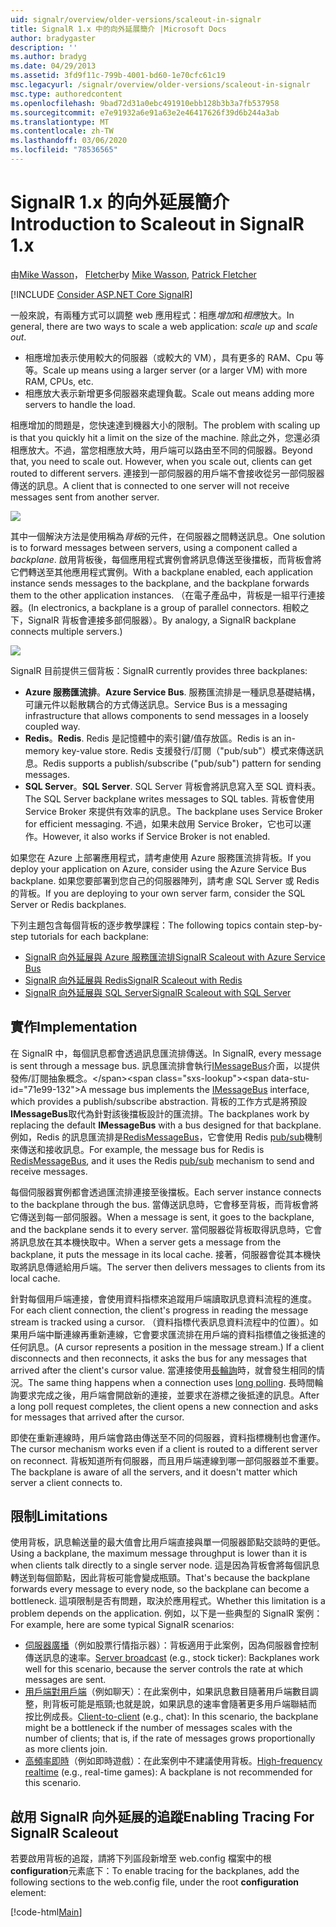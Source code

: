 ```yaml
---
uid: signalr/overview/older-versions/scaleout-in-signalr
title: SignalR 1.x 中的向外延展簡介 |Microsoft Docs
author: bradygaster
description: ''
ms.author: bradyg
ms.date: 04/29/2013
ms.assetid: 3fd9f11c-799b-4001-bd60-1e70cfc61c19
msc.legacyurl: /signalr/overview/older-versions/scaleout-in-signalr
msc.type: authoredcontent
ms.openlocfilehash: 9bad72d31a0ebc491910ebb128b3b3a7fb537958
ms.sourcegitcommit: e7e91932a6e91a63e2e46417626f39d6b244a3ab
ms.translationtype: MT
ms.contentlocale: zh-TW
ms.lasthandoff: 03/06/2020
ms.locfileid: "78536565"
---
```

# <a name="introduction-to-scaleout-in-signalr-1x"></a><span data-ttu-id="71e99-102">SignalR 1.x 的向外延展簡介</span><span class="sxs-lookup"><span data-stu-id="71e99-102">Introduction to Scaleout in SignalR 1.x</span></span>

<span data-ttu-id="71e99-103">由[Mike Wasson](https://github.com/MikeWasson)， [Fletcher](https://github.com/pfletcher)</span><span class="sxs-lookup"><span data-stu-id="71e99-103">by [Mike Wasson](https://github.com/MikeWasson), [Patrick Fletcher](https://github.com/pfletcher)</span></span>

[!INCLUDE [Consider ASP.NET Core SignalR](~/includes/signalr/signalr-version-disambiguation.md)]

<span data-ttu-id="71e99-104">一般來說，有兩種方式可以調整 web 應用程式：相應*增加*和*相應*放大。</span><span class="sxs-lookup"><span data-stu-id="71e99-104">In general, there are two ways to scale a web application: *scale up* and *scale out*.</span></span>

- <span data-ttu-id="71e99-105">相應增加表示使用較大的伺服器（或較大的 VM），具有更多的 RAM、Cpu 等等。</span><span class="sxs-lookup"><span data-stu-id="71e99-105">Scale up means using a larger server (or a larger VM) with more RAM, CPUs, etc.</span></span>
- <span data-ttu-id="71e99-106">相應放大表示新增更多伺服器來處理負載。</span><span class="sxs-lookup"><span data-stu-id="71e99-106">Scale out means adding more servers to handle the load.</span></span>

<span data-ttu-id="71e99-107">相應增加的問題是，您快速達到機器大小的限制。</span><span class="sxs-lookup"><span data-stu-id="71e99-107">The problem with scaling up is that you quickly hit a limit on the size of the machine.</span></span> <span data-ttu-id="71e99-108">除此之外，您還必須相應放大。不過，當您相應放大時，用戶端可以路由至不同的伺服器。</span><span class="sxs-lookup"><span data-stu-id="71e99-108">Beyond that, you need to scale out. However, when you scale out, clients can get routed to different servers.</span></span> <span data-ttu-id="71e99-109">連接到一部伺服器的用戶端不會接收從另一部伺服器傳送的訊息。</span><span class="sxs-lookup"><span data-stu-id="71e99-109">A client that is connected to one server will not receive messages sent from another server.</span></span>

![](scaleout-in-signalr/_static/image1.png)

<span data-ttu-id="71e99-110">其中一個解決方法是使用稱為*背板*的元件，在伺服器之間轉送訊息。</span><span class="sxs-lookup"><span data-stu-id="71e99-110">One solution is to forward messages between servers, using a component called a *backplane*.</span></span> <span data-ttu-id="71e99-111">啟用背板後，每個應用程式實例會將訊息傳送至後擋板，而背板會將它們轉送至其他應用程式實例。</span><span class="sxs-lookup"><span data-stu-id="71e99-111">With a backplane enabled, each application instance sends messages to the backplane, and the backplane forwards them to the other application instances.</span></span> <span data-ttu-id="71e99-112">（在電子產品中，背板是一組平行連接器。</span><span class="sxs-lookup"><span data-stu-id="71e99-112">(In electronics, a backplane is a group of parallel connectors.</span></span> <span data-ttu-id="71e99-113">相較之下，SignalR 背板會連接多部伺服器）。</span><span class="sxs-lookup"><span data-stu-id="71e99-113">By analogy, a SignalR backplane connects multiple servers.)</span></span>

![](scaleout-in-signalr/_static/image2.png)

<span data-ttu-id="71e99-114">SignalR 目前提供三個背板：</span><span class="sxs-lookup"><span data-stu-id="71e99-114">SignalR currently provides three backplanes:</span></span>

- <span data-ttu-id="71e99-115">**Azure 服務匯流排**。</span><span class="sxs-lookup"><span data-stu-id="71e99-115">**Azure Service Bus**.</span></span> <span data-ttu-id="71e99-116">服務匯流排是一種訊息基礎結構，可讓元件以鬆散耦合的方式傳送訊息。</span><span class="sxs-lookup"><span data-stu-id="71e99-116">Service Bus is a messaging infrastructure that allows components to send messages in a loosely coupled way.</span></span>
- <span data-ttu-id="71e99-117">**Redis**。</span><span class="sxs-lookup"><span data-stu-id="71e99-117">**Redis**.</span></span> <span data-ttu-id="71e99-118">Redis 是記憶體中的索引鍵/值存放區。</span><span class="sxs-lookup"><span data-stu-id="71e99-118">Redis is an in-memory key-value store.</span></span> <span data-ttu-id="71e99-119">Redis 支援發行/訂閱（"pub/sub"）模式來傳送訊息。</span><span class="sxs-lookup"><span data-stu-id="71e99-119">Redis supports a publish/subscribe ("pub/sub") pattern for sending messages.</span></span>
- <span data-ttu-id="71e99-120">**SQL Server**。</span><span class="sxs-lookup"><span data-stu-id="71e99-120">**SQL Server**.</span></span> <span data-ttu-id="71e99-121">SQL Server 背板會將訊息寫入至 SQL 資料表。</span><span class="sxs-lookup"><span data-stu-id="71e99-121">The SQL Server backplane writes messages to SQL tables.</span></span> <span data-ttu-id="71e99-122">背板會使用 Service Broker 來提供有效率的訊息。</span><span class="sxs-lookup"><span data-stu-id="71e99-122">The backplane uses Service Broker for efficient messaging.</span></span> <span data-ttu-id="71e99-123">不過，如果未啟用 Service Broker，它也可以運作。</span><span class="sxs-lookup"><span data-stu-id="71e99-123">However, it also works if Service Broker is not enabled.</span></span>

<span data-ttu-id="71e99-124">如果您在 Azure 上部署應用程式，請考慮使用 Azure 服務匯流排背板。</span><span class="sxs-lookup"><span data-stu-id="71e99-124">If you deploy your application on Azure, consider using the Azure Service Bus backplane.</span></span> <span data-ttu-id="71e99-125">如果您要部署到您自己的伺服器陣列，請考慮 SQL Server 或 Redis 的背板。</span><span class="sxs-lookup"><span data-stu-id="71e99-125">If you are deploying to your own server farm, consider the SQL Server or Redis backplanes.</span></span>

<span data-ttu-id="71e99-126">下列主題包含每個背板的逐步教學課程：</span><span class="sxs-lookup"><span data-stu-id="71e99-126">The following topics contain step-by-step tutorials for each backplane:</span></span>

- [<span data-ttu-id="71e99-127">SignalR 向外延展與 Azure 服務匯流排</span><span class="sxs-lookup"><span data-stu-id="71e99-127">SignalR Scaleout with Azure Service Bus</span></span>](scaleout-with-windows-azure-service-bus.md)
- [<span data-ttu-id="71e99-128">SignalR 向外延展與 Redis</span><span class="sxs-lookup"><span data-stu-id="71e99-128">SignalR Scaleout with Redis</span></span>](scaleout-with-redis.md)
- [<span data-ttu-id="71e99-129">SignalR 向外延展與 SQL Server</span><span class="sxs-lookup"><span data-stu-id="71e99-129">SignalR Scaleout with SQL Server</span></span>](scaleout-with-sql-server.md)

## <a name="implementation"></a><span data-ttu-id="71e99-130">實作</span><span class="sxs-lookup"><span data-stu-id="71e99-130">Implementation</span></span>

<span data-ttu-id="71e99-131">在 SignalR 中，每個訊息都會透過訊息匯流排傳送。</span><span class="sxs-lookup"><span data-stu-id="71e99-131">In SignalR, every message is sent through a message bus.</span></span> <span data-ttu-id="71e99-132">訊息匯流排會執行[IMessageBus](https://msdn.microsoft.com/library/microsoft.aspnet.signalr.messaging.imessagebus(v=vs.100).aspx)介面，以提供發佈/訂閱抽象概念。</span><span class="sxs-lookup"><span data-stu-id="71e99-132">A message bus implements the [IMessageBus](https://msdn.microsoft.com/library/microsoft.aspnet.signalr.messaging.imessagebus(v=vs.100).aspx) interface, which provides a publish/subscribe abstraction.</span></span> <span data-ttu-id="71e99-133">背板的工作方式是將預設**IMessageBus**取代為針對該後擋板設計的匯流排。</span><span class="sxs-lookup"><span data-stu-id="71e99-133">The backplanes work by replacing the default **IMessageBus** with a bus designed for that backplane.</span></span> <span data-ttu-id="71e99-134">例如，Redis 的訊息匯流排是[RedisMessageBus](https://msdn.microsoft.com/library/microsoft.aspnet.signalr.redis.redismessagebus(v=vs.100).aspx)，它會使用 Redis [pub/sub](http://redis.io/topics/pubsub)機制來傳送和接收訊息。</span><span class="sxs-lookup"><span data-stu-id="71e99-134">For example, the message bus for Redis is [RedisMessageBus](https://msdn.microsoft.com/library/microsoft.aspnet.signalr.redis.redismessagebus(v=vs.100).aspx), and it uses the Redis [pub/sub](http://redis.io/topics/pubsub) mechanism to send and receive messages.</span></span>

<span data-ttu-id="71e99-135">每個伺服器實例都會透過匯流排連接至後擋板。</span><span class="sxs-lookup"><span data-stu-id="71e99-135">Each server instance connects to the backplane through the bus.</span></span> <span data-ttu-id="71e99-136">當傳送訊息時，它會移至背板，而背板會將它傳送到每一部伺服器。</span><span class="sxs-lookup"><span data-stu-id="71e99-136">When a message is sent, it goes to the backplane, and the backplane sends it to every server.</span></span> <span data-ttu-id="71e99-137">當伺服器從背板取得訊息時，它會將訊息放在其本機快取中。</span><span class="sxs-lookup"><span data-stu-id="71e99-137">When a server gets a message from the backplane, it puts the message in its local cache.</span></span> <span data-ttu-id="71e99-138">接著，伺服器會從其本機快取將訊息傳遞給用戶端。</span><span class="sxs-lookup"><span data-stu-id="71e99-138">The server then delivers messages to clients from its local cache.</span></span>

<span data-ttu-id="71e99-139">針對每個用戶端連接，會使用資料指標來追蹤用戶端讀取訊息資料流程的進度。</span><span class="sxs-lookup"><span data-stu-id="71e99-139">For each client connection, the client's progress in reading the message stream is tracked using a cursor.</span></span> <span data-ttu-id="71e99-140">（資料指標代表訊息資料流程中的位置）。如果用戶端中斷連線再重新連線，它會要求匯流排在用戶端的資料指標值之後抵達的任何訊息。</span><span class="sxs-lookup"><span data-stu-id="71e99-140">(A cursor represents a position in the message stream.) If a client disconnects and then reconnects, it asks the bus for any messages that arrived after the client's cursor value.</span></span> <span data-ttu-id="71e99-141">當連接使用[長輪詢](../getting-started/introduction-to-signalr.md#transports)時，就會發生相同的情況。</span><span class="sxs-lookup"><span data-stu-id="71e99-141">The same thing happens when a connection uses [long polling](../getting-started/introduction-to-signalr.md#transports).</span></span> <span data-ttu-id="71e99-142">長時間輪詢要求完成之後，用戶端會開啟新的連接，並要求在游標之後抵達的訊息。</span><span class="sxs-lookup"><span data-stu-id="71e99-142">After a long poll request completes, the client opens a new connection and asks for messages that arrived after the cursor.</span></span>

<span data-ttu-id="71e99-143">即使在重新連線時，用戶端會路由傳送至不同的伺服器，資料指標機制也會運作。</span><span class="sxs-lookup"><span data-stu-id="71e99-143">The cursor mechanism works even if a client is routed to a different server on reconnect.</span></span> <span data-ttu-id="71e99-144">背板知道所有伺服器，而且用戶端連線到哪一部伺服器並不重要。</span><span class="sxs-lookup"><span data-stu-id="71e99-144">The backplane is aware of all the servers, and it doesn't matter which server a client connects to.</span></span>

## <a name="limitations"></a><span data-ttu-id="71e99-145">限制</span><span class="sxs-lookup"><span data-stu-id="71e99-145">Limitations</span></span>

<span data-ttu-id="71e99-146">使用背板，訊息輸送量的最大值會比用戶端直接與單一伺服器節點交談時的更低。</span><span class="sxs-lookup"><span data-stu-id="71e99-146">Using a backplane, the maximum message throughput is lower than it is when clients talk directly to a single server node.</span></span> <span data-ttu-id="71e99-147">這是因為背板會將每個訊息轉送到每個節點，因此背板可能會變成瓶頸。</span><span class="sxs-lookup"><span data-stu-id="71e99-147">That's because the backplane forwards every message to every node, so the backplane can become a bottleneck.</span></span> <span data-ttu-id="71e99-148">這項限制是否有問題，取決於應用程式。</span><span class="sxs-lookup"><span data-stu-id="71e99-148">Whether this limitation is a problem depends on the application.</span></span> <span data-ttu-id="71e99-149">例如，以下是一些典型的 SignalR 案例：</span><span class="sxs-lookup"><span data-stu-id="71e99-149">For example, here are some typical SignalR scenarios:</span></span>

- <span data-ttu-id="71e99-150">[伺服器廣播](tutorial-server-broadcast-with-aspnet-signalr.md)（例如股票行情指示器）：背板適用于此案例，因為伺服器會控制傳送訊息的速率。</span><span class="sxs-lookup"><span data-stu-id="71e99-150">[Server broadcast](tutorial-server-broadcast-with-aspnet-signalr.md) (e.g., stock ticker): Backplanes work well for this scenario, because the server controls the rate at which messages are sent.</span></span>
- <span data-ttu-id="71e99-151">[用戶端對用戶端](tutorial-getting-started-with-signalr.md)（例如聊天）：在此案例中，如果訊息數目隨著用戶端數目調整，則背板可能是瓶頸;也就是說，如果訊息的速率會隨著更多用戶端聯結而按比例成長。</span><span class="sxs-lookup"><span data-stu-id="71e99-151">[Client-to-client](tutorial-getting-started-with-signalr.md) (e.g., chat): In this scenario, the backplane might be a bottleneck if the number of messages scales with the number of clients; that is, if the rate of messages grows proportionally as more clients join.</span></span>
- <span data-ttu-id="71e99-152">[高頻率即時](tutorial-high-frequency-realtime-with-signalr.md)（例如即時遊戲）：在此案例中不建議使用背板。</span><span class="sxs-lookup"><span data-stu-id="71e99-152">[High-frequency realtime](tutorial-high-frequency-realtime-with-signalr.md) (e.g., real-time games): A backplane is not recommended for this scenario.</span></span>

## <a name="enabling-tracing-for-signalr-scaleout"></a><span data-ttu-id="71e99-153">啟用 SignalR 向外延展的追蹤</span><span class="sxs-lookup"><span data-stu-id="71e99-153">Enabling Tracing For SignalR Scaleout</span></span>

<span data-ttu-id="71e99-154">若要啟用背板的追蹤，請將下列區段新增至 web.config 檔案中的根**configuration**元素底下：</span><span class="sxs-lookup"><span data-stu-id="71e99-154">To enable tracing for the backplanes, add the following sections to the web.config file, under the root **configuration** element:</span></span>

[!code-html[Main](scaleout-in-signalr/samples/sample1.html)]
